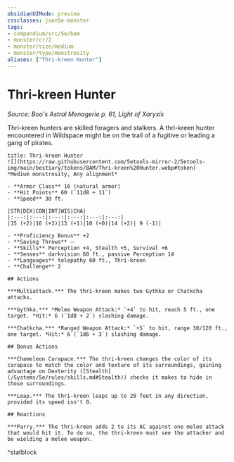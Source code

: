 ```yaml
---
obsidianUIMode: preview
cssclasses: json5e-monster
tags:
- compendium/src/5e/bam
- monster/cr/2
- monster/size/medium
- monster/type/monstrosity
aliases: ["Thri-kreen Hunter"]
---
```

# Thri-kreen Hunter
*Source: Boo's Astral Menagerie p. 61, Light of Xaryxis*  

Thri-kreen hunters are skilled foragers and stalkers. A thri-kreen hunter encountered in Wildspace might be on the trail of a fugitive or leading a gang of pirates.

```ad-statblock
title: Thri-kreen Hunter
![](https://raw.githubusercontent.com/5etools-mirror-2/5etools-img/main/bestiary/tokens/BAM/Thri-kreen%20Hunter.webp#token)
*Medium monstrosity, Any alignment*

- **Armor Class** 16 (natural armor)
- **Hit Points** 60 (`11d8 + 11`)
- **Speed** 30 ft.

|STR|DEX|CON|INT|WIS|CHA|
|:---:|:---:|:---:|:---:|:---:|:---:|
|15 (+2)|16 (+3)|13 (+1)|10 (+0)|14 (+2)| 9 (-1)|

- **Proficiency Bonus** +2
- **Saving Throws** ⏤
- **Skills** Perception +4, Stealth +5, Survival +6
- **Senses** darkvision 60 ft., passive Perception 14
- **Languages** telepathy 60 ft., Thri-kreen
- **Challenge** 2

## Actions

***Multiattack.*** The thri-kreen makes two Gythka or Chatkcha attacks.

***Gythka.*** *Melee Weapon Attack:* `+4` to hit, reach 5 ft., one target. *Hit:* 6 (`1d8 + 2`) slashing damage.

***Chatkcha.*** *Ranged Weapon Attack:* `+5` to hit, range 30/120 ft., one target. *Hit:* 6 (`1d6 + 3`) slashing damage.

## Bonus Actions

***Chameleon Carapace.*** The thri-kreen changes the color of its carapace to match the color and texture of its surroundings, gaining advantage on Dexterity ([Stealth](/Systems/5e/rules/skills.md#Stealth)) checks it makes to hide in those surroundings.

***Leap.*** The thri-kreen leaps up to 20 feet in any direction, provided its speed isn't 0.

## Reactions

***Parry.*** The thri-kreen adds 2 to its AC against one melee attack that would hit it. To do so, the thri-kreen must see the attacker and be wielding a melee weapon.
```
^statblock